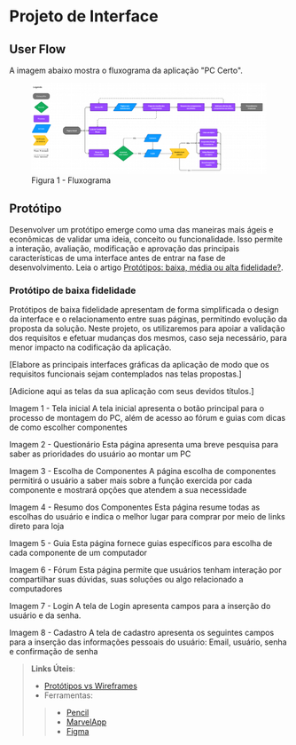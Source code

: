 
# Projeto de Interface

## User Flow

A imagem abaixo mostra o fluxograma da aplicação "PC Certo".

<figure>
 <img src="https://github.com/ICEI-PUC-Minas-PMV-ADS/pmv-ads-2024-1-e1-proj-web-t4-pc-certo/blob/main/documentos/img/PC_CERTO_3.png"
    <figcaption>Figura 1 - Fluxograma</figcaption>
</figure>

## Protótipo

Desenvolver um protótipo emerge como uma das maneiras mais ágeis e econômicas de validar uma ideia, conceito ou funcionalidade. Isso permite a interação, avaliação, modificação e aprovação das principais características de uma interface antes de entrar na fase de desenvolvimento. Leia o artigo [Protótipos: baixa, média ou alta fidelidade?](https://medium.com/ladies-that-ux-br/prot%C3%B3tipos-baixa-m%C3%A9dia-ou-alta-fidelidade-71d897559135).

### Protótipo de baixa fidelidade

Protótipos de baixa fidelidade apresentam de forma simplificada o design da interface e o relacionamento entre suas páginas, permitindo evolução da proposta da solução. Neste projeto, os utilizaremos para apoiar a validação dos requisitos e efetuar mudanças dos mesmos, caso seja necessário, para menor impacto na codificação da aplicação.

[Elabore as principais interfaces gráficas da aplicação de modo que os requisitos funcionais sejam contemplados nas telas propostas.]

[Adicione aqui as telas da sua aplicação com seus devidos títulos.] 

Imagem 1 - Tela inicial 
A tela inicial apresenta o botão principal para o processo de montagem do PC, além de acesso ao fórum e guias com dicas de como escolher componentes

Imagem 2 - Questionário
Esta página apresenta uma breve pesquisa para saber as prioridades do usuário ao montar um PC

Imagem 3 - Escolha de Componentes
A página escolha de componentes permitirá o usuário a saber mais sobre a função exercida por cada componente e mostrará opções que atendem a sua necessidade

Imagem 4 - Resumo dos Componentes
Esta página resume todas as escolhas do usuário e indica o melhor lugar para comprar por meio de links direto para loja

Imagem 5 - Guia
Esta página fornece guias específicos para escolha de cada componente de um computador

Imagem 6 - Fórum
Esta página permite que usuários tenham interação por compartilhar suas dúvidas, suas soluções ou algo relacionado a computadores

Imagem 7 - Login
A tela de Login apresenta campos para a inserção do usuário e da senha.

Imagem 8 - Cadastro
A tela de cadastro apresenta os seguintes campos para a inserção das informações pessoais do usuário: Email, usuário, senha e confirmação de senha

 
> **Links Úteis**:
> - [Protótipos vs Wireframes](https://www.nngroup.com/videos/prototypes-vs-wireframes-ux-projects/)
>- Ferramentas:
>> - [Pencil](https://pencil.evolus.vn/)
>> - [MarvelApp](https://marvelapp.com/)
>> - [Figma](https://www.figma.com/)



